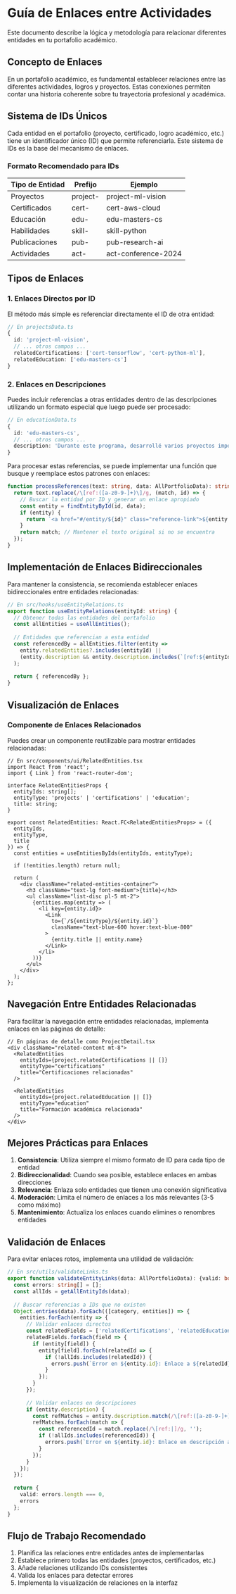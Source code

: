 # Guía de Enlaces entre Actividades

Este documento describe la lógica y metodología para relacionar diferentes entidades en tu portafolio académico.

## Concepto de Enlaces

En un portafolio académico, es fundamental establecer relaciones entre las diferentes actividades, logros y proyectos. Estas conexiones permiten contar una historia coherente sobre tu trayectoria profesional y académica.

## Sistema de IDs Únicos

Cada entidad en el portafolio (proyecto, certificado, logro académico, etc.) tiene un identificador único (ID) que permite referenciarla. Este sistema de IDs es la base del mecanismo de enlaces.

### Formato Recomendado para IDs

| Tipo de Entidad | Prefijo | Ejemplo |
|-----------------|---------|---------|
| Proyectos | project- | project-ml-vision |
| Certificados | cert- | cert-aws-cloud |
| Educación | edu- | edu-masters-cs |
| Habilidades | skill- | skill-python |
| Publicaciones | pub- | pub-research-ai |
| Actividades | act- | act-conference-2024 |

## Tipos de Enlaces

### 1. Enlaces Directos por ID

El método más simple es referenciar directamente el ID de otra entidad:

```typescript
// En projectsData.ts
{
  id: 'project-ml-vision',
  // ... otros campos ...
  relatedCertifications: ['cert-tensorflow', 'cert-python-ml'],
  relatedEducation: ['edu-masters-cs']
}
```

### 2. Enlaces en Descripciones

Puedes incluir referencias a otras entidades dentro de las descripciones utilizando un formato especial que luego puede ser procesado:

```typescript
// En educationData.ts
{
  id: 'edu-masters-cs',
  // ... otros campos ...
  description: 'Durante este programa, desarrollé varios proyectos importantes [ref:project-ml-vision] y obtuve certificaciones clave [ref:cert-tensorflow].'
}
```

Para procesar estas referencias, se puede implementar una función que busque y reemplace estos patrones con enlaces:

```typescript
function processReferences(text: string, data: AllPortfolioData): string {
  return text.replace(/\[ref:([a-z0-9-]+)\]/g, (match, id) => {
    // Buscar la entidad por ID y generar un enlace apropiado
    const entity = findEntityById(id, data);
    if (entity) {
      return `<a href="#/entity/${id}" class="reference-link">${entity.name || entity.title}</a>`;
    }
    return match; // Mantener el texto original si no se encuentra
  });
}
```

## Implementación de Enlaces Bidireccionales

Para mantener la consistencia, se recomienda establecer enlaces bidireccionales entre entidades relacionadas:

```typescript
// En src/hooks/useEntityRelations.ts
export function useEntityRelations(entityId: string) {
  // Obtener todas las entidades del portafolio
  const allEntities = useAllEntities();
  
  // Entidades que referencian a esta entidad
  const referencedBy = allEntities.filter(entity => 
    entity.relatedEntities?.includes(entityId) ||
    (entity.description && entity.description.includes(`[ref:${entityId}]`))
  );
  
  return { referencedBy };
}
```

## Visualización de Enlaces

### Componente de Enlaces Relacionados

Puedes crear un componente reutilizable para mostrar entidades relacionadas:

```tsx
// En src/components/ui/RelatedEntities.tsx
import React from 'react';
import { Link } from 'react-router-dom';

interface RelatedEntitiesProps {
  entityIds: string[];
  entityType: 'projects' | 'certifications' | 'education';
  title: string;
}

export const RelatedEntities: React.FC<RelatedEntitiesProps> = ({ 
  entityIds, 
  entityType,
  title
}) => {
  const entities = useEntitiesByIds(entityIds, entityType);
  
  if (!entities.length) return null;
  
  return (
    <div className="related-entities-container">
      <h3 className="text-lg font-medium">{title}</h3>
      <ul className="list-disc pl-5 mt-2">
        {entities.map(entity => (
          <li key={entity.id}>
            <Link 
              to={`/${entityType}/${entity.id}`} 
              className="text-blue-600 hover:text-blue-800"
            >
              {entity.title || entity.name}
            </Link>
          </li>
        ))}
      </ul>
    </div>
  );
};
```

## Navegación Entre Entidades Relacionadas

Para facilitar la navegación entre entidades relacionadas, implementa enlaces en las páginas de detalle:

```tsx
// En páginas de detalle como ProjectDetail.tsx
<div className="related-content mt-8">
  <RelatedEntities 
    entityIds={project.relatedCertifications || []}
    entityType="certifications"
    title="Certificaciones relacionadas"
  />
  
  <RelatedEntities 
    entityIds={project.relatedEducation || []}
    entityType="education"
    title="Formación académica relacionada"
  />
</div>
```

## Mejores Prácticas para Enlaces

1. **Consistencia**: Utiliza siempre el mismo formato de ID para cada tipo de entidad
2. **Bidireccionalidad**: Cuando sea posible, establece enlaces en ambas direcciones
3. **Relevancia**: Enlaza solo entidades que tienen una conexión significativa
4. **Moderación**: Limita el número de enlaces a los más relevantes (3-5 como máximo)
5. **Mantenimiento**: Actualiza los enlaces cuando elimines o renombres entidades

## Validación de Enlaces

Para evitar enlaces rotos, implementa una utilidad de validación:

```typescript
// En src/utils/validateLinks.ts
export function validateEntityLinks(data: AllPortfolioData): {valid: boolean, errors: string[]} {
  const errors: string[] = [];
  const allIds = getAllEntityIds(data);
  
  // Buscar referencias a IDs que no existen
  Object.entries(data).forEach(([category, entities]) => {
    entities.forEach(entity => {
      // Validar enlaces directos
      const relatedFields = ['relatedCertifications', 'relatedEducation', 'relatedProjects'];
      relatedFields.forEach(field => {
        if (entity[field]) {
          entity[field].forEach(relatedId => {
            if (!allIds.includes(relatedId)) {
              errors.push(`Error en ${entity.id}: Enlace a ${relatedId} no existe`);
            }
          });
        }
      });
      
      // Validar enlaces en descripciones
      if (entity.description) {
        const refMatches = entity.description.match(/\[ref:([a-z0-9-]+)\]/g) || [];
        refMatches.forEach(match => {
          const referencedId = match.replace(/\[ref:|]/g, '');
          if (!allIds.includes(referencedId)) {
            errors.push(`Error en ${entity.id}: Enlace en descripción a ${referencedId} no existe`);
          }
        });
      }
    });
  });
  
  return {
    valid: errors.length === 0,
    errors
  };
}
```

## Flujo de Trabajo Recomendado

1. Planifica las relaciones entre entidades antes de implementarlas
2. Establece primero todas las entidades (proyectos, certificados, etc.)
3. Añade relaciones utilizando IDs consistentes
4. Valida los enlaces para detectar errores
5. Implementa la visualización de relaciones en la interfaz